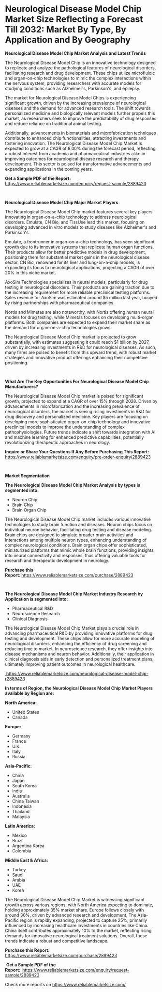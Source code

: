 <p><h1>Neurological Disease Model Chip Market Size Reflecting a Forecast Till 2032: Market By Type, By Application and By Geography</h1></p><p><strong>Neurological Disease Model Chip Market Analysis and Latest Trends</strong></p>
<p><p>The Neurological Disease Model Chip is an innovative technology designed to replicate and analyze the pathological features of neurological disorders, facilitating research and drug development. These chips utilize microfluidic and organ-on-chip technologies to mimic the complex interactions within the nervous system, providing researchers with accurate models for studying conditions such as Alzheimer's, Parkinson's, and epilepsy. </p><p>The market for Neurological Disease Model Chips is experiencing significant growth, driven by the increasing prevalence of neurological diseases and the demand for advanced research tools. The shift towards personalized medicine and biologically relevant models further propels this market, as researchers seek to improve the predictability of drug responses and reduce reliance on traditional animal testing. </p><p>Additionally, advancements in biomaterials and microfabrication techniques contribute to enhanced chip functionalities, attracting investments and fostering innovation. The Neurological Disease Model Chip Market is expected to grow at a CAGR of 8.00% during the forecast period, reflecting a robust interest from academia and pharmaceutical industries alike in improving outcomes for neurological disease research and therapy development. This sector is poised for transformative advancements and expanding applications in the coming years.</p></p>
<p><strong>Get a Sample PDF of the Report:&nbsp;</strong> <a href="https://www.reliablemarketsize.com/enquiry/request-sample/2889423?utm_campaign=2334&utm_medium=2&utm_source=Github&utm_content=ia&utm_term=14032025&utm_id=neurological-disease-model-chip">https://www.reliablemarketsize.com/enquiry/request-sample/2889423</a></p>
<p>&nbsp;</p>
<p><strong>Neurological Disease Model Chip Major Market Players</strong></p>
<p><p>The Neurological Disease Model Chip market features several key players innovating in organ-on-a-chip technology to address neurological disorders. Emulate, CN Bio, and TissUse lead this market, focusing on developing advanced in vitro models to study diseases like Alzheimer's and Parkinson's.</p><p>Emulate, a frontrunner in organ-on-a-chip technology, has seen significant growth due to its innovative systems that replicate human organ functions. Their products allow for better predictive models in drug development, positioning them for substantial market gains in the neurological disease sector. CN Bio, renowned for its liver and lung-on-a-chip models, is expanding its focus to neurological applications, projecting a CAGR of over 20% in this niche market.</p><p>AxoSim Technologies specializes in neural models, particularly for drug testing in neurological disorders. Their products are gaining traction due to the increasing requirement for more reliable preclinical testing platforms. Sales revenue for AxoSim was estimated around $5 million last year, buoyed by rising partnerships with pharmaceutical companies.</p><p>Nortis and Mimetas are also noteworthy, with Nortis offering human neural models for drug testing, while Mimetas focuses on developing multi-organ platforms. Both companies are expected to expand their market share as the demand for organ-on-a-chip technologies grows.</p><p>The Neurological Disease Model Chip market is projected to grow substantially, with estimates suggesting it could reach $1 billion by 2027, driven by increasing investments in R&D for neurological diseases. As such, many firms are poised to benefit from this upward trend, with robust market strategies and innovative product offerings enhancing their competitive positioning.</p></p>
<p>&nbsp;</p>
<p><strong>What Are The Key Opportunities For Neurological Disease Model Chip Manufacturers?</strong></p>
<p><p>The Neurological Disease Model Chip market is poised for significant growth, projected to expand at a CAGR of over 15% through 2028. Driven by advancements in microfabrication and the increasing prevalence of neurological disorders, the market is seeing rising investments in R&D for drug discovery and personalized medicine. Key players are focusing on developing more sophisticated organ-on-chip technology and innovative preclinical models to improve the understanding of complex pathophysiologies. Future trends indicate a shift towards integration with AI and machine learning for enhanced predictive capabilities, potentially revolutionizing therapeutic approaches in neurology.</p></p>
<p><strong>Inquire or Share Your Questions If Any Before Purchasing This Report:</strong> <a href="https://www.reliablemarketsize.com/enquiry/pre-order-enquiry/2889423?utm_campaign=2334&utm_medium=2&utm_source=Github&utm_content=ia&utm_term=14032025&utm_id=neurological-disease-model-chip">https://www.reliablemarketsize.com/enquiry/pre-order-enquiry/2889423</a></p>
<p>&nbsp;</p>
<p><strong>Market Segmentation</strong></p>
<p><strong>The Neurological Disease Model Chip Market Analysis by types is segmented into:</strong></p>
<p><ul><li>Neuron Chip</li><li>Brain Chip</li><li>Brain Organ Chip</li></ul></p>
<p><p>The Neurological Disease Model Chip market includes various innovative technologies to study brain function and diseases. Neuron chips focus on individual neuron behavior, facilitating drug testing and disease modeling. Brain chips are designed to simulate broader brain activities and interactions among multiple neuron types, enhancing understanding of complex neurological conditions. Brain organ chips offer sophisticated, miniaturized platforms that mimic whole brain functions, providing insights into neural connectivity and responses, thus offering valuable tools for research and therapeutic development in neurology.</p></p>
<p><strong>Purchase this Report:&nbsp;</strong><a href="https://www.reliablemarketsize.com/purchase/2889423?utm_campaign=2334&utm_medium=2&utm_source=Github&utm_content=ia&utm_term=14032025&utm_id=neurological-disease-model-chip">https://www.reliablemarketsize.com/purchase/2889423</a></p>
<p>&nbsp;</p>
<p><strong>The Neurological Disease Model Chip Market Industry Research by Application is segmented into:</strong></p>
<p><ul><li>Pharmaceutical R&D</li><li>Neuroscience Research</li><li>Clinical Diagnosis</li></ul></p>
<p><p>The Neurological Disease Model Chip Market plays a crucial role in advancing pharmaceutical R&D by providing innovative platforms for drug testing and development. These chips allow for more accurate modeling of neurological disorders, enhancing the efficiency of drug screening and reducing time to market. In neuroscience research, they offer insights into disease mechanisms and neuron behavior. Additionally, their application in clinical diagnosis aids in early detection and personalized treatment plans, ultimately improving patient outcomes in neurological healthcare.</p></p>
<p><a href="https://www.reliablemarketsize.com/neurological-disease-model-chip-r2889423?utm_campaign=2334&utm_medium=2&utm_source=Github&utm_content=ia&utm_term=14032025&utm_id=neurological-disease-model-chip">&nbsp;https://www.reliablemarketsize.com/neurological-disease-model-chip-r2889423</a></p>
<p><strong>In terms of Region, the Neurological Disease Model Chip Market Players available by Region are:</strong></p>
<p>
    <p> <strong> North America: </strong>
        <ul>
            <li>United States</li>
            <li>Canada</li>
        </ul>
        </p> 
    <p> <strong> Europe: </strong>
        <ul>
            <li>Germany</li>
            <li>France</li>
            <li>U.K.</li>
            <li>Italy</li>
            <li>Russia</li>
        </ul>
        </p> 
    <p> <strong> Asia-Pacific: </strong>
        <ul>
            <li>China</li>
            <li>Japan</li>
            <li>South Korea</li>
            <li>India</li>
            <li>Australia</li>
            <li>China Taiwan</li>
            <li>Indonesia</li>
            <li>Thailand</li>
            <li>Malaysia</li>
        </ul>
        </p> 
    <p> <strong> Latin America: </strong>
        <ul>
            <li>Mexico</li>
            <li>Brazil</li>
            <li>Argentina Korea</li>
            <li>Colombia</li>
        </ul>
        </p> 
    <p> <strong> Middle East & Africa: </strong>
        <ul>
            <li>Turkey</li>
            <li>Saudi</li>
            <li>Arabia</li>
            <li>UAE</li>
            <li>Korea</li>
        </ul>
    </p>
    </p>
<p><p>The Neurological Disease Model Chip Market is witnessing significant growth across various regions, with North America expecting to dominate, holding approximately 35% market share. Europe follows closely with around 30%, driven by advanced research and development. The Asia-Pacific region is rapidly expanding, projected to capture 25%, primarily influenced by increasing healthcare investments in countries like China. China itself contributes approximately 10% to the market, reflecting rising demands for innovative neurological treatment solutions. Overall, these trends indicate a robust and competitive landscape.</p></p>
<p><strong>Purchase this Report: </strong><a href="https://www.reliablemarketsize.com/purchase/2889423?utm_campaign=2334&utm_medium=2&utm_source=Github&utm_content=ia&utm_term=14032025&utm_id=neurological-disease-model-chip">https://www.reliablemarketsize.com/purchase/2889423</a></p>
<p>&nbsp;<strong>Get a Sample PDF of the Report:&nbsp;&nbsp;</strong><a href="https://www.reliablemarketsize.com/enquiry/request-sample/2889423?utm_campaign=2334&utm_medium=2&utm_source=Github&utm_content=ia&utm_term=14032025&utm_id=neurological-disease-model-chip">https://www.reliablemarketsize.com/enquiry/request-sample/2889423</a></p>
<p><strong></strong></p>
<p>Check more reports on <a href="https://www.reliablemarketsize.com/?utm_campaign=2334&utm_medium=2&utm_source=Github&utm_content=ia&utm_term=14032025&utm_id=neurological-disease-model-chip">https://www.reliablemarketsize.com/</a></p>